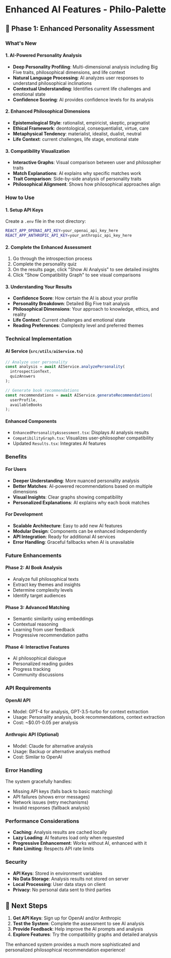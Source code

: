 # Enhanced AI Features - Philo-Palette

## 🚀 Phase 1: Enhanced Personality Assessment

### What's New

#### 1. **AI-Powered Personality Analysis**
- **Deep Personality Profiling**: Multi-dimensional analysis including Big Five traits, philosophical dimensions, and life context
- **Natural Language Processing**: AI analyzes user responses to understand philosophical inclinations
- **Contextual Understanding**: Identifies current life challenges and emotional state
- **Confidence Scoring**: AI provides confidence levels for its analysis

#### 2. **Enhanced Philosophical Dimensions**
- **Epistemological Style**: rationalist, empiricist, skeptic, pragmatist
- **Ethical Framework**: deontological, consequentialist, virtue, care
- **Metaphysical Tendency**: materialist, idealist, dualist, neutral
- **Life Context**: current challenges, life stage, emotional state

#### 3. **Compatibility Visualization**
- **Interactive Graphs**: Visual comparison between user and philosopher traits
- **Match Explanations**: AI explains why specific matches work
- **Trait Comparison**: Side-by-side analysis of personality traits
- **Philosophical Alignment**: Shows how philosophical approaches align

### How to Use

#### 1. **Setup API Keys**
Create a `.env` file in the root directory:
```bash
REACT_APP_OPENAI_API_KEY=your_openai_api_key_here
REACT_APP_ANTHROPIC_API_KEY=your_anthropic_api_key_here
```

#### 2. **Complete the Enhanced Assessment**
1. Go through the introspection process
2. Complete the personality quiz
3. On the results page, click "Show AI Analysis" to see detailed insights
4. Click "Show Compatibility Graph" to see visual comparisons

#### 3. **Understanding Your Results**
- **Confidence Score**: How certain the AI is about your profile
- **Personality Breakdown**: Detailed Big Five trait analysis
- **Philosophical Dimensions**: Your approach to knowledge, ethics, and reality
- **Life Context**: Current challenges and emotional state
- **Reading Preferences**: Complexity level and preferred themes

### Technical Implementation

#### **AI Service (`src/utils/aiService.ts`)**
```typescript
// Analyze user personality
const analysis = await AIService.analyzePersonality(
  introspectionText,
  quizAnswers
);

// Generate book recommendations
const recommendations = await AIService.generateRecommendations(
  userProfile,
  availableBooks
);
```

#### **Enhanced Components**
- `EnhancedPersonalityAssessment.tsx`: Displays AI analysis results
- `CompatibilityGraph.tsx`: Visualizes user-philosopher compatibility
- Updated `Results.tsx`: Integrates AI features

### Benefits

#### **For Users**
- **Deeper Understanding**: More nuanced personality analysis
- **Better Matches**: AI-powered recommendations based on multiple dimensions
- **Visual Insights**: Clear graphs showing compatibility
- **Personalized Explanations**: AI explains why each book matches

#### **For Development**
- **Scalable Architecture**: Easy to add new AI features
- **Modular Design**: Components can be enhanced independently
- **API Integration**: Ready for additional AI services
- **Error Handling**: Graceful fallbacks when AI is unavailable

### Future Enhancements

#### **Phase 2: AI Book Analysis**
- Analyze full philosophical texts
- Extract key themes and insights
- Determine complexity levels
- Identify target audiences

#### **Phase 3: Advanced Matching**
- Semantic similarity using embeddings
- Contextual reasoning
- Learning from user feedback
- Progressive recommendation paths

#### **Phase 4: Interactive Features**
- AI philosophical dialogue
- Personalized reading guides
- Progress tracking
- Community discussions

### API Requirements

#### **OpenAI API**
- Model: GPT-4 for analysis, GPT-3.5-turbo for context extraction
- Usage: Personality analysis, book recommendations, context extraction
- Cost: ~$0.01-0.05 per analysis

#### **Anthropic API (Optional)**
- Model: Claude for alternative analysis
- Usage: Backup or alternative analysis method
- Cost: Similar to OpenAI

### Error Handling

The system gracefully handles:
- Missing API keys (falls back to basic matching)
- API failures (shows error messages)
- Network issues (retry mechanisms)
- Invalid responses (fallback analysis)

### Performance Considerations

- **Caching**: Analysis results are cached locally
- **Lazy Loading**: AI features load only when requested
- **Progressive Enhancement**: Works without AI, enhanced with it
- **Rate Limiting**: Respects API rate limits

### Security

- **API Keys**: Stored in environment variables
- **No Data Storage**: Analysis results not stored on server
- **Local Processing**: User data stays on client
- **Privacy**: No personal data sent to third parties

## 🎯 Next Steps

1. **Get API Keys**: Sign up for OpenAI and/or Anthropic
2. **Test the System**: Complete the assessment to see AI analysis
3. **Provide Feedback**: Help improve the AI prompts and analysis
4. **Explore Features**: Try the compatibility graphs and detailed analysis

The enhanced system provides a much more sophisticated and personalized philosophical recommendation experience! 